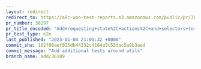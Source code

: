 ```yaml
---
layout: redirect
redirect_to: https://a8c-woo-test-reports.s3.amazonaws.com/public/pr/36297/e2e/index.html
pr_number: 36297
pr_title_encoded: "Add+requesting+state%2C+actions%2C+and+selectors+to+CRUD+data+stores"
pr_test_type: e2e
last_published: "2023-01-04 21:00:32 +0000"
commit_sha: 102f08aef025db44332c4164a5c53dac5a9b3aed
commit_message: "Add additional tests around utils"
branch_name: add/36189
---
```


